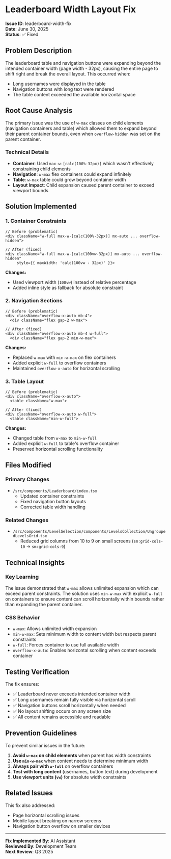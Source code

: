 # Leaderboard Width Layout Fix

**Issue ID**: leaderboard-width-fix  
**Date**: June 30, 2025  
**Status**: ✅ Fixed  

## Problem Description

The leaderboard table and navigation buttons were expanding beyond the intended container width (page width - 32px), causing the entire page to shift right and break the overall layout. This occurred when:

- Long usernames were displayed in the table
- Navigation buttons with long text were rendered
- The table content exceeded the available horizontal space

## Root Cause Analysis

The primary issue was the use of `w-max` classes on child elements (navigation containers and table) which allowed them to expand beyond their parent container bounds, even when `overflow-hidden` was set on the parent container.

### Technical Details

- **Container**: Used `max-w-[calc(100%-32px)]` which wasn't effectively constraining child elements
- **Navigation**: `w-max` flex containers could expand infinitely
- **Table**: `w-max` table could grow beyond container width
- **Layout Impact**: Child expansion caused parent container to exceed viewport bounds

## Solution Implemented

### 1. Container Constraints
```tsx
// Before (problematic)
<div className="w-full max-w-[calc(100%-32px)] mx-auto ... overflow-hidden">

// After (fixed)
<div className="w-full max-w-[calc(100vw-32px)] mx-auto ... overflow-hidden"
     style={{ maxWidth: 'calc(100vw - 32px)' }}>
```

**Changes:**
- Used viewport width (`100vw`) instead of relative percentage
- Added inline style as fallback for absolute constraint

### 2. Navigation Sections
```tsx
// Before (problematic)
<div className="overflow-x-auto mb-4">
  <div className="flex gap-2 w-max">

// After (fixed)
<div className="overflow-x-auto mb-4 w-full">
  <div className="flex gap-2 min-w-max">
```

**Changes:**
- Replaced `w-max` with `min-w-max` on flex containers
- Added explicit `w-full` to overflow containers
- Maintained `overflow-x-auto` for horizontal scrolling

### 3. Table Layout
```tsx
// Before (problematic)
<div className="overflow-x-auto">
  <table className="w-max">

// After (fixed)
<div className="overflow-x-auto w-full">
  <table className="min-w-full">
```

**Changes:**
- Changed table from `w-max` to `min-w-full`
- Added explicit `w-full` to table's overflow container
- Preserved horizontal scrolling functionality

## Files Modified

### Primary Changes
- `/src/components/Leaderboard/index.tsx`
  - Updated container constraints
  - Fixed navigation button layouts
  - Corrected table width handling

### Related Changes
- `/src/components/LevelSelection/components/LevelsCollection/UngroupedLevelsGrid.tsx`
  - Reduced grid columns from 10 to 9 on small screens (`sm:grid-cols-10` → `sm:grid-cols-9`)

## Technical Insights

### Key Learning
The issue demonstrated that `w-max` allows unlimited expansion which can exceed parent constraints. The solution uses `min-w-max` with explicit `w-full` on containers to ensure content can scroll horizontally within bounds rather than expanding the parent container.

### CSS Behavior
- `w-max`: Allows unlimited width expansion
- `min-w-max`: Sets minimum width to content width but respects parent constraints
- `w-full`: Forces container to use full available width
- `overflow-x-auto`: Enables horizontal scrolling when content exceeds container

## Testing Verification

The fix ensures:
- ✅ Leaderboard never exceeds intended container width
- ✅ Long usernames remain fully visible via horizontal scroll
- ✅ Navigation buttons scroll horizontally when needed
- ✅ No layout shifting occurs on any screen size
- ✅ All content remains accessible and readable

## Prevention Guidelines

To prevent similar issues in the future:

1. **Avoid `w-max` on child elements** when parent has width constraints
2. **Use `min-w-max`** when content needs to determine minimum width
3. **Always pair with `w-full`** on overflow containers
4. **Test with long content** (usernames, button text) during development
5. **Use viewport units (`vw`)** for absolute width constraints

## Related Issues

This fix also addressed:
- Page horizontal scrolling issues
- Mobile layout breaking on narrow screens
- Navigation button overflow on smaller devices

---

**Fix Implemented By**: AI Assistant  
**Reviewed By**: Development Team  
**Next Review**: Q3 2025
